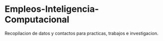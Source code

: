 # Empleos-Inteligencia-Computacional
Recopilacion de datos y contactos para practicas, trabajos e investigacion.
